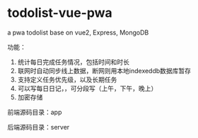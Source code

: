 # todolist-vue-pwa
a pwa todolist base on vue2, Express, MongoDB

功能：
1. 统计每日完成任务情况，包括时间和时长
2. 联网时自动同步线上数据，断网则用本地indexeddb数据库暂存
3. 支持定义任务优先级，以及长期任务
4. 可以写每日日记，，可分段写（上午，下午，晚上）
5. 加密存储

前端源码目录：app

后端源码目录：server
